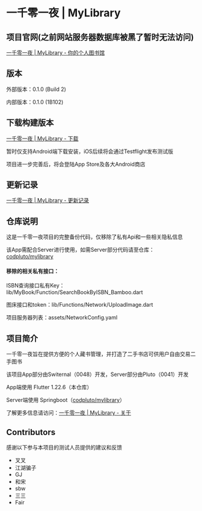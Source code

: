 # 一千零一夜 | MyLibrary

## 项目官网(之前网站服务器数据库被黑了暂时无法访问)

[一千零一夜 | MyLibrary - 你的个人图书馆](https://mylibrary.switernal.com/) 

## 版本

外部版本：0.1.0 (Build 2)

内部版本：0.1.0 (1B102)

## 下载构建版本

[一千零一夜 | MyLibrary - 下载](https://mylibrary.switernal.com/download.html)

暂时仅支持Android端下载安装，iOS后续将会通过Testflight发布测试版

项目进一步完善后，将会登陆App Store及各大Android商店


## 更新记录

[一千零一夜 | MyLibrary - 更新记录](https://mylibrary.switernal.com/update.html)

## 仓库说明

这是一千零一夜项目的完整备份代码，仅移除了私有Api和一些相关隐私信息

该App需配合Server进行使用，如需Server部分代码请至仓库：[codpluto/mylibrary](https://github.com/codpluto/mylibrary)

#### 移除的相关私有接口：

ISBN查询接口私有Key：lib/MyBook/Function/SearchBookByISBN_Bamboo.dart

图床接口和token：lib/Functions/Network/UploadImage.dart

项目服务器列表：assets/NetworkConfig.yaml

## 项目简介

一千零一夜旨在提供方便的个人藏书管理，并打造了二手书店可供用户自由交易二手图书

该项目App部分由Switernal（0048）开发，Server部分由Pluto（0041）开发

App端使用 Flutter 1.22.6（本仓库）

Server端使用 Springboot（[codpluto/mylibrary](https://github.com/codpluto/mylibrary)）

了解更多信息请访问：[一千零一夜 | MyLibrary - 关于](https://mylibrary.switernal.com/about.html)

## Contributors

感谢以下参与本项目的测试人员提供的建议和反馈

- 叉叉
- 江湖骗子
- GJ
- 和宋
- sbw
- 三三
- Fair

